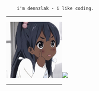 `     i'm dennzlak - i like coding.    `
<br>
<hr width="30%">
<img src="o.jpg" width="30%"><img src="d.jpg" width="30%">
<hr width="30%">

